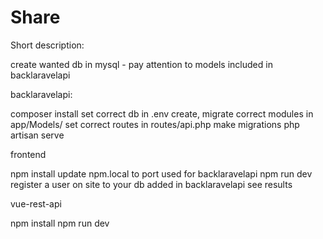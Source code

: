 # Share
Short description:

create wanted db in mysql - pay attention to models included in backlaravelapi

backlaravelapi:

composer install
set correct db in .env
create, migrate correct modules in app/Models/
set correct routes in routes/api.php
make migrations
php artisan serve

frontend

npm install
update npm.local to port used for backlaravelapi
npm run dev
register a user on site to your db added in backlaravelapi
see results

vue-rest-api
<!-- It is short introduction to vue api (not connected to separate api) -->

npm install
npm run dev
